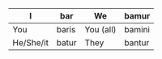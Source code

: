| I         | bar   | We        | bamur  |
| --------- | ----- | --------- | ------ |
| You       | baris | You (all) | bamini |
| He/She/it | batur | They      | bantur |